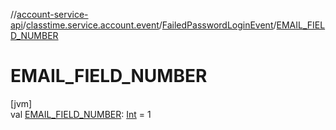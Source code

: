 //[account-service-api](../../../index.md)/[classtime.service.account.event](../index.md)/[FailedPasswordLoginEvent](index.md)/[EMAIL_FIELD_NUMBER](-e-m-a-i-l_-f-i-e-l-d_-n-u-m-b-e-r.md)

# EMAIL_FIELD_NUMBER

[jvm]\
val [EMAIL_FIELD_NUMBER](-e-m-a-i-l_-f-i-e-l-d_-n-u-m-b-e-r.md): [Int](https://kotlinlang.org/api/latest/jvm/stdlib/kotlin/-int/index.html) = 1
